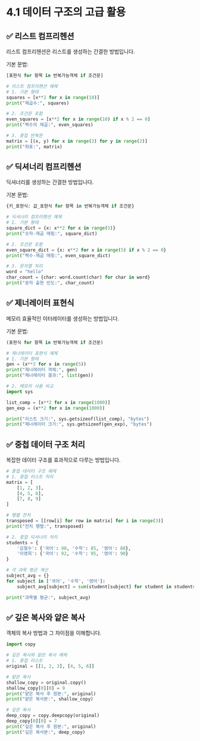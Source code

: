 # 4.1 데이터 구조의 고급 활용

## ✅ 리스트 컴프리헨션
리스트 컴프리헨션은 리스트를 생성하는 간결한 방법입니다.

기본 문법:
```python
[표현식 for 항목 in 반복가능객체 if 조건문]
```

```python
# 리스트 컴프리헨션 예제
# 1. 기본 형태
squares = [x**2 for x in range(10)]
print("제곱수:", squares)

# 2. 조건문 포함
even_squares = [x**2 for x in range(10) if x % 2 == 0]
print("짝수의 제곱:", even_squares)

# 3. 중첩 반복문
matrix = [(x, y) for x in range(2) for y in range(2)]
print("좌표:", matrix)
```

## ✅ 딕셔너리 컴프리헨션
딕셔너리를 생성하는 간결한 방법입니다.

기본 문법:
```python
{키_표현식: 값_표현식 for 항목 in 반복가능객체 if 조건문}
```

```python
# 딕셔너리 컴프리헨션 예제
# 1. 기본 형태
square_dict = {x: x**2 for x in range(5)}
print("숫자-제곱 매핑:", square_dict)

# 2. 조건문 포함
even_square_dict = {x: x**2 for x in range(5) if x % 2 == 0}
print("짝수-제곱 매핑:", even_square_dict)

# 3. 문자열 처리
word = "hello"
char_count = {char: word.count(char) for char in word}
print("문자 출현 빈도:", char_count)
```

## ✅ 제너레이터 표현식
메모리 효율적인 이터레이터를 생성하는 방법입니다.

기본 문법:
```python
(표현식 for 항목 in 반복가능객체 if 조건문)
```

```python
# 제너레이터 표현식 예제
# 1. 기본 형태
gen = (x**2 for x in range(5))
print("제너레이터 객체:", gen)
print("제너레이터 결과:", list(gen))

# 2. 메모리 사용 비교
import sys

list_comp = [x**2 for x in range(1000)]
gen_exp = (x**2 for x in range(1000))

print("리스트 크기:", sys.getsizeof(list_comp), "bytes")
print("제너레이터 크기:", sys.getsizeof(gen_exp), "bytes")
```

## ✅ 중첩 데이터 구조 처리
복잡한 데이터 구조를 효과적으로 다루는 방법입니다.

```python
# 중첩 데이터 구조 예제
# 1. 중첩 리스트 처리
matrix = [
    [1, 2, 3],
    [4, 5, 6],
    [7, 8, 9]
]

# 행렬 전치
transposed = [[row[i] for row in matrix] for i in range(3)]
print("전치 행렬:", transposed)

# 2. 중첩 딕셔너리 처리
students = {
    '김철수': {'국어': 90, '수학': 85, '영어': 88},
    '이영희': {'국어': 92, '수학': 95, '영어': 90}
}

# 각 과목 평균 계산
subject_avg = {}
for subject in ['국어', '수학', '영어']:
    subject_avg[subject] = sum(student[subject] for student in students.values()) / len(students)

print("과목별 평균:", subject_avg)
```

## ✅ 깊은 복사와 얕은 복사
객체의 복사 방법과 그 차이점을 이해합니다.

```python
import copy

# 깊은 복사와 얕은 복사 예제
# 1. 중첩 리스트
original = [[1, 2, 3], [4, 5, 6]]

# 얕은 복사
shallow_copy = original.copy()
shallow_copy[0][0] = 9
print("얕은 복사 후 원본:", original)
print("얕은 복사본:", shallow_copy)

# 깊은 복사
deep_copy = copy.deepcopy(original)
deep_copy[0][0] = 7
print("깊은 복사 후 원본:", original)
print("깊은 복사본:", deep_copy)
``` 
